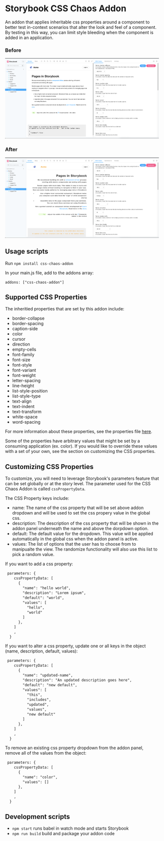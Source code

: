 # Storybook CSS Chaos Addon

An addon that applies inheritable css properties around a component to better test in-context scenarios that alter the look and feel of a component. By testing in this way, you can limit style bleeding when the component is added in an application.

### Before
<img src="./assets/demo-screen-shot-before.png">

### After
<img src="./assets/demo-screen-shot-after.png">

## Usage scripts

Run `npm install css-chaos-addon`

In your main.js file, add to the addons array:
```
addons: ["css-chaos-addon"]
```

## Supported CSS Properties

The inheritied properties that are set by this addon include:

- border-collapse
- border-spacing
- caption-side
- color
- cursor
- direction
- empty-cells
- font-family
- font-size
- font-style
- font-variant
- font-weight
- letter-spacing
- line-height
- list-style-position
- list-style-type
- text-align
- text-indent
- text-transform
- white-space
- word-spacing

For more information about these properties, see the properties file [here](./src/css-props.ts).

Some of the properties have arbitrary values that might be set by a consuming application (ex. color). If you would like to override these values with a set of your own, see the section on customizing the CSS properties.

## Customizing CSS Properties

To customize, you will need to leverage Storybook's parameters feature that can be set globally or at the story level. The parameter used for the CSS Chaos Addon is called `cssPropertyData`.

The CSS Property keys include:
- name: The name of the css property that will be set above addon dropdown and will be used to set the css propery value in the global css.
- description: The description of the css property that will be shown in the addon panel underneath the name and above the dorpdown option.
- default: The default value for the dropdown. This value will be applied automatically in the global css when the addon panel is active.
- values: The list of options that the user has to choose from to manipualte the view. The randomize functionality will also use this list to pick a random value.

If you want to add a css property:
```
 parameters: {
    cssPropertyData: [
      {
        "name": "hello world",
        "description": "Lorem ipsum",
        "default": "world",
        "values": [
          "hello",
          "world"
        ]
      },
    ]
    ,
  }
```

If you want to alter a css property, update one or all keys in the object (name, description, default, values):
```
 parameters: {
    cssPropertyData: [
      {
        "name": "updated-name",
        "description": "An updated description goes here",
        "default": "new default",
        "values": [
          "this",
          "includes",
          "updated",
          "values",
          "new default"
        ]
      },
    ]
    ,
  }
```

To remove an existing css property dropdown from the addon panel, remove all of the values from the object:
```
 parameters: {
    cssPropertyData: [
      {
        "name": "color",
        "values": []
      },
    ]
    ,
  }
```

## Development scripts

- `npm start` runs babel in watch mode and starts Storybook
- `npm run build` build and package your addon code